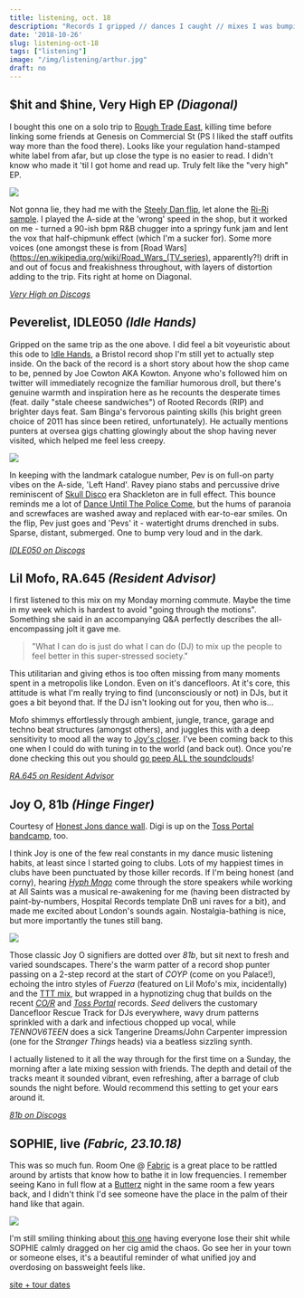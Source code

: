 ```yaml
---
title: listening, oct. 18
description: "Records I gripped // dances I caught // mixes I was bumpin' this month."
date: '2018-10-26'
slug: listening-oct-18
tags: ["listening"]
image: "/img/listening/arthur.jpg"
draft: no
---
```


## $hit and $hine, Very High EP *(Diagonal)*

I bought this one on a solo trip to [Rough Trade East](https://www.roughtrade.com/gb/stores#rough-trade-east), killing time before linking some friends at Genesis on Commercial St (PS I liked the staff outfits way more than the food there). Looks like your regulation hand-stamped white label from afar, but up close the type is no easier to read. I didn't know who made it 'til I got home and read up. Truly felt like the "very high" EP.

![](/blog/2018-10-26-listening-oct-18_files/shit_shine_very_high.jpg)

Not gonna lie, they had me with the [Steely Dan flip](https://www.youtube.com/watch?v=JzrDs_Vaho4), let alone the [Ri-Ri sample](https://youtu.be/B3eAMGXFw1o). I played the A-side at the 'wrong' speed in the shop, but it worked on me - turned a 90-ish bpm R&B chugger into a springy funk jam and lent the vox that half-chipmunk effect (which I'm a sucker for). Some more voices (one amongst these is from [Road Wars](https://en.wikipedia.org/wiki/Road_Wars_(TV_series), apparently?!) drift in and out of focus and freakishness throughout, with layers of distortion adding to the trip. Fits right at home on Diagonal.

[*Very High on Discogs*](https://www.discogs.com/hit-hine-Very-High-EP/release/12527643)


## Peverelist, IDLE050 *(Idle Hands)* 

Gripped on the same trip as the one above. I did feel a bit voyeuristic about this ode to [Idle Hands](https://idlehandsbristol.com/), a Bristol record shop I'm still yet to actually step inside. On the back of the record is a short story about how the shop came to be, penned by Joe Cowton AKA Kowton. Anyone who's followed him on twitter will immediately recognize the familiar humorous droll, but there's genuine warmth and inspiration here as he recounts the desperate times (feat. daily "stale cheese sandwiches") of Rooted Records (RIP) and brighter days feat. Sam Binga's fervorous painting skills (his bright green choice of 2011 has since been retired, unfortunately). He actually mentions punters at oversea gigs chatting glowingly about the shop having never visited, which helped me feel less creepy.

![](/blog/2018-10-26-listening-oct-18_files/pev_idle050.jpg)

In keeping with the landmark catalogue number, Pev is on full-on party vibes on the A-side, 'Left Hand'. Ravey piano stabs and percussive drive reminiscent of [Skull Disco](https://www.discogs.com/label/45565-Skull-Disco) era Shackleton are in full effect. This bounce reminds me a lot of [Dance Until The Police Come](https://www.discogs.com/Peverelist-Dance-Til-The-Police-Come/release/2801759), but the hums of paranoia and screwfaces are washed away and replaced with ear-to-ear smiles. On the flip, Pev just goes and 'Pevs' it - watertight drums drenched in subs. Sparse, distant, submerged. One to bump very loud and in the dark.

[*IDLE050 on Discogs*](https://www.discogs.com/Peverelist-IDLE050/release/12329270)

## Lil Mofo, RA.645 *(Resident Advisor)*

I first listened to this mix on my Monday morning commute. Maybe the time in my week which is hardest to avoid "going through the motions". Something she said in an accompanying Q&A perfectly describes the all-encompassing jolt it gave me.

> "What I can do is just do what I can do (DJ) to mix up the people to feel better in this super-stressed society."

This utilitarian and giving ethos is too often missing from many moments spent in a metropolis like London. Even on it's dancefloors. At it's core, this attitude is what I'm really trying to find (unconsciously or not) in DJs, but it goes a bit beyond that. If the DJ isn't looking out for you, then who is...

Mofo shimmys effortlessly through ambient, jungle, trance, garage and techno beat structures (amongst others), and juggles this with a deep sensitivity to mood all the way to [Joy's closer](https://www.discogs.com/composition/123e4008-660f-4d06-a37c-2793e7073731-Fuerza). I've been coming back to this one when I could do with tuning in to the world (and back out). Once you're done checking this out you should [go peep ALL the soundclouds](https://soundcloud.com/search?q=LIL%20MOFO%20BUSINESS)!

[*RA.645 on Resident Advisor*](https://www.residentadvisor.net/podcast-episode.aspx?id=646)

## Joy O, 81b *(Hinge Finger)*

Courtesy of [Honest Jons dance wall](https://honestjons.com/shop/category/Dance/New_fresh_back_in). Digi is up on the [Toss Portal bandcamp](https://tossportal.bandcamp.com/album/81b), too.

I think Joy is one of the few real constants in my dance music listening habits, at least since I started going to clubs. Lots of my happiest times in clubs have been punctuated by those killer records. If I'm being honest (and corny), hearing [*Hyph Mngo*](https://www.discogs.com/hyph-mngo/release/1966779) come through the store speakers while working at All Saints was a musical re-awakening for me (having been distracted by paint-by-numbers, Hospital Records template DnB uni raves for a bit), and made me excited about London's sounds again. Nostalgia-bathing is nice, but more importantly the tunes still bang.

![](/blog/2018-10-26-listening-oct-18_files/joy_81b.jpg)

Those classic Joy O signifiers are dotted over *81b*, but sit next to fresh and varied soundscapes. There's the warm patter of a record shop punter passing on a 2-step record at the start of *COYP* (come on you Palace!), echoing the intro styles of *Fuerza* (featured on Lil Mofo's mix, incidentally) and the [TTT mix](https://soundcloud.com/the-trilogy-tapes/joy-orbison-x-ttt-x-hinge), but wrapped in a hypnotizing chug that builds on the recent [*CO/R*](https://www.discogs.com/COR-Gudrun/release/8800843) and [*Toss Portal*](https://www.discogs.com/Joy-Orbison-Toss-Portal/release/9838722) records. *Seed* delivers the customary Dancefloor Rescue Track for DJs everywhere, wavy drum patterns sprinkled with a dark and infectious chopped up vocal, while *TENNOV6TEEN* does a sick Tangerine Dreams/John Carpenter impression (one for the *Stranger Things* heads) via a beatless sizzling synth. 

I actually listened to it all the way through for the first time on a Sunday, the morning after a late mixing session with friends. The depth and detail of the tracks meant it sounded vibrant, even refreshing, after a barrage of club sounds the night before. Would recommend this setting to get your ears around it.

[*81b on Discogs*](https://www.discogs.com/Joy-O-81b-EP-/release/12650157)

## SOPHIE, live *(Fabric, 23.10.18)*

This was so much fun. Room One @ [Fabric](https://www.fabriclondon.com/) is a great place to be rattled around by artists that know how to bathe it in low frequencies. I remember seeing Kano in full flow at a [Butterz](http://butterz.co.uk/) night in the same room a few years back, and I didn't think I'd see someone have the place in the palm of their hand like that again.

![](/blog/2018-10-26-listening-oct-18_files/sophie_fabric.jpg)

I'm still smiling thinking about [this one](https://www.youtube.com/watch?v=-uqTbCODPEk) having everyone lose their shit while SOPHIE calmly dragged on her cig amid the chaos. Go see her in your town or someone elses, it's a beautiful reminder of what unified joy and overdosing on bassweight feels like.

[site + tour dates](http://msmsmsm.com/)
